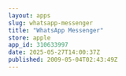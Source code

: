 ```yaml
---
layout: apps
slug: whatsapp-messenger
title: "WhatsApp Messenger"
store: apple
app_id: 310633997
date: 2025-05-27T14:00:37Z
published: 2009-05-04T02:43:49Z
---
```

